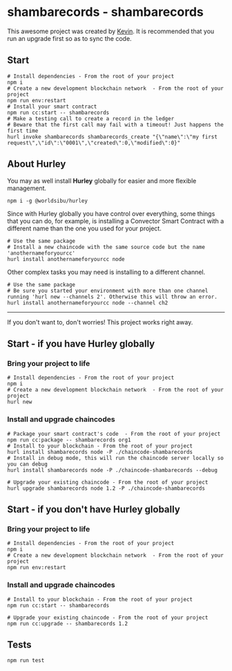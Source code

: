 # shambarecords - shambarecords

This awesome project was created by <a href="https://wa.me/254714094742" target="_blank">Kevin</a>.
It is recommended that you run an upgrade first so as to sync the code.


## Start

```
# Install dependencies - From the root of your project
npm i
# Create a new development blockchain network  - From the root of your project
npm run env:restart
# Install your smart contract
npm run cc:start -- shambarecords
# Make a testing call to create a record in the ledger
# Beware that the first call may fail with a timeout! Just happens the first time
hurl invoke shambarecords shambarecords_create "{\"name\":\"my first request\",\"id\":\"0001\",\"created\":0,\"modified\":0}"
```

## About Hurley

You may as well install **Hurley** globally for easier and more flexible management. 

`npm i -g @worldsibu/hurley`

Since with Hurley globally you have control over everything, some things that you can do, for example, is installing a Convector Smart Contract with a different name than the one you used for your project.

```
# Use the same package
# Install a new chaincode with the same source code but the name 'anothernameforyourcc'
hurl install anothernameforyourcc node
```

Other complex tasks you may need is installing to a different channel.

```
# Use the same package
# Be sure you started your environment with more than one channel running 'hurl new --channels 2'. Otherwise this will throw an error.
hurl install anothernameforyourcc node --channel ch2
```

---

If you don't want to, don't worries! This project works right away.

## Start - if you have Hurley globally

### Bring your project to life 

```
# Install dependencies - From the root of your project
npm i
# Create a new development blockchain network  - From the root of your project
hurl new
```

###  Install and upgrade chaincodes

```
# Package your smart contract's code  - From the root of your project
npm run cc:package -- shambarecords org1
# Install to your blockchain - From the root of your project
hurl install shambarecords node -P ./chaincode-shambarecords
# Install in debug mode, this will run the chaincode server locally so you can debug
hurl install shambarecords node -P ./chaincode-shambarecords --debug

# Upgrade your existing chaincode - From the root of your project
hurl upgrade shambarecords node 1.2 -P ./chaincode-shambarecords
```

## Start - if you don't have Hurley globally

### Bring your project to life 

```
# Install dependencies - From the root of your project
npm i
# Create a new development blockchain network  - From the root of your project
npm run env:restart
```

###  Install and upgrade chaincodes

```
# Install to your blockchain - From the root of your project
npm run cc:start -- shambarecords

# Upgrade your existing chaincode - From the root of your project
npm run cc:upgrade -- shambarecords 1.2
```

## Tests

```
npm run test
```

